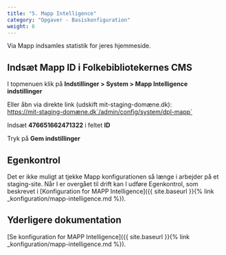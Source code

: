 ```yaml
---
title: "5. Mapp Intelligence"
category: "Opgaver - Basiskonfiguration"
weight: 6
---
```


Via Mapp indsamles statistik for jeres hjemmeside. 

## Indsæt Mapp ID i Folkebibliotekernes CMS
I topmenuen klik på **Indstillinger > System > Mapp Intelligence indstillinger**

Eller åbn via direkte link (udskift mit-staging-domæne.dk):\
https://mit-staging-domæne.dk`/admin/config/system/dpl-mapp`

Indsæt **476651662471322** i feltet **ID**

Tryk på **Gem indstillinger**

## Egenkontrol
Det er ikke muligt at tjekke Mapp konfigurationen så længe i arbejder på et staging-site. Når I er overgået til drift kan I udføre Egenkontrol, som beskrevet i [Konfiguration for MAPP Intelligence]({{ site.baseurl }}{% link _konfiguration/mapp-intelligence.md %}).

## Yderligere dokumentation 
[Se konfiguration for MAPP Intelligence]({{ site.baseurl }}{% link _konfiguration/mapp-intelligence.md %}).
